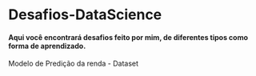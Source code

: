 # Desafios-DataScience

####  Aqui você encontrará desafios feito por mim, de diferentes tipos como forma de aprendizado.
 <p>Modelo de Predição da renda  - Dataset <link= http://archive.ics.uci.edu/ml/datasets/Adult></p>


